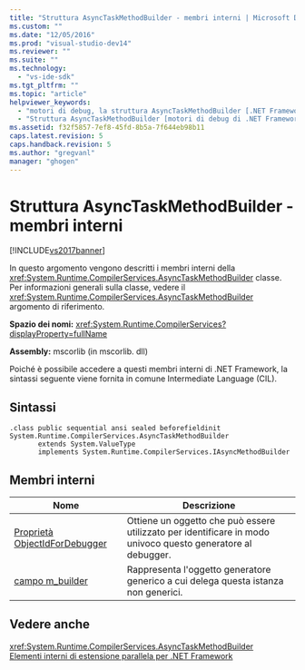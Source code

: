 ```yaml
---
title: "Struttura AsyncTaskMethodBuilder - membri interni | Microsoft Docs"
ms.custom: ""
ms.date: "12/05/2016"
ms.prod: "visual-studio-dev14"
ms.reviewer: ""
ms.suite: ""
ms.technology: 
  - "vs-ide-sdk"
ms.tgt_pltfrm: ""
ms.topic: "article"
helpviewer_keywords: 
  - "motori di debug, la struttura AsyncTaskMethodBuilder [.NET Framework]"
  - "Struttura AsyncTaskMethodBuilder [motori di debug di .NET Framework]"
ms.assetid: f32f5857-7ef8-45fd-8b5a-7f644eb98b11
caps.latest.revision: 5
caps.handback.revision: 5
ms.author: "gregvanl"
manager: "ghogen"
---
```

# Struttura AsyncTaskMethodBuilder - membri interni
[!INCLUDE[vs2017banner](../../code-quality/includes/vs2017banner.md)]

In questo argomento vengono descritti i membri interni della <xref:System.Runtime.CompilerServices.AsyncTaskMethodBuilder> classe. Per informazioni generali sulla classe, vedere il <xref:System.Runtime.CompilerServices.AsyncTaskMethodBuilder> argomento di riferimento.  
  
 **Spazio dei nomi:** <xref:System.Runtime.CompilerServices?displayProperty=fullName>  
  
 **Assembly:** mscorlib \(in mscorlib. dll\)  
  
 Poiché è possibile accedere a questi membri interni di .NET Framework, la sintassi seguente viene fornita in comune Intermediate Language \(CIL\).  
  
## Sintassi  
  
```  
.class public sequential ansi sealed beforefieldinit System.Runtime.CompilerServices.AsyncTaskMethodBuilder  
       extends System.ValueType  
       implements System.Runtime.CompilerServices.IAsyncMethodBuilder  
```  
  
## Membri interni  
  
|Nome|Descrizione|  
|----------|-----------------|  
|[Proprietà ObjectIdForDebugger](../../extensibility/debugger/asynctaskmethodbuilder-objectidfordebugger-property.md)|Ottiene un oggetto che può essere utilizzato per identificare in modo univoco questo generatore al debugger.|  
|[campo m\_builder](../../extensibility/debugger/asynctaskmethodbuilder-m-builder-field.md)|Rappresenta l'oggetto generatore generico a cui delega questa istanza non generici.|  
  
## Vedere anche  
 <xref:System.Runtime.CompilerServices.AsyncTaskMethodBuilder>   
 [Elementi interni di estensione parallela per .NET Framework](../../extensibility/debugger/parallel-extension-internals-for-the-dotnet-framework.md)